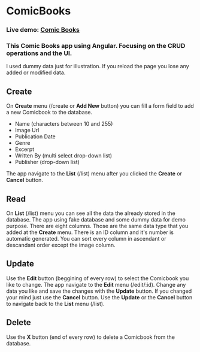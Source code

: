 # ComicBooks

### Live demo: <a href="https://dzsub-comicbooks.surge.sh/#/list" target="_blank">Comic Books</a>

### This Comic Books app using Angular. Focusing on the CRUD operations and the UI.

I used dummy data just for illustration.
If you reload the page you lose any added or modified data.

## Create

On  **Create** menu (/create or **Add New** button) you can fill a form field to add a new Comicbook to the database.

- Name (characters between 10 and 255)
- Image Url 
- Publication Date
- Genre
- Excerpt
- Written By (multi select drop-down list)
- Publisher (drop-down list)

The app navigate to the **List** (/list) menu after you clicked the **Create** or **Cancel** button.


## Read

On **List** (/list) menu you can see all the data the already stored in the database. The app using fake database and some dummy data for demo purpose.
There are eight columns. Those are the same data type that you added at the **Create** menu. There is an ID column and it's number is automatic generated.
You can sort every column in ascendant or descandant order except the image column.


## Update

Use the **Edit** button (beggining of every row) to select the Comicbook you like to change. The app navigate to the **Edit** menu (/edit/:id). Change any data you like and save the changes with the **Update** button. If you changed your mind just use the **Cancel** button. Use the **Update** or the **Cancel** button to navigate back to the **List** menu (/list).

## Delete

Use the **X** button (end of every row) to delete a Comicbook from the database.


